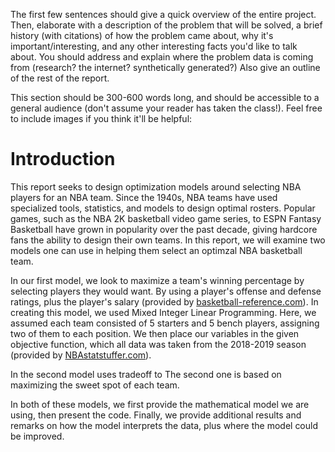 The first few sentences should give a quick overview of the entire project. Then, elaborate with a description of the problem that will be solved, a brief history (with citations) of how the problem came about, why it's important/interesting, and any other interesting facts you'd like to talk about. You should address and explain where the problem data is coming from (research? the internet? synthetically generated?) Also give an outline of the rest of the report.

This section should be 300-600 words long, and should be accessible to a general audience (don't assume your reader has taken the class!). Feel free to include images if you think it'll be helpful:

# Introduction

This report seeks to design optimization models around selecting NBA players for an NBA team. Since the 1940s, NBA teams have used specialized tools, statistics, and models to design optimal rosters. Popular games, such as the NBA 2K basketball video game series, to ESPN Fantasy Basketball have grown in popularity over the past decade, giving hardcore fans the ability to design their own teams. In this report, we will examine two models one can use in helping them select an optimzal NBA basketball team.

In our first model, we look to maximize a team's winning percentage by selecting players they would want. By using a player's offense and defense ratings, plus the player's salary (provided by [basketball-reference.com](https://www.basketball-reference.com/contracts/)). In creating this model, we used Mixed Integer Linear Programming. Here, we assumed each team consisted of 5 starters and 5 bench players, assigning two of them to each position. We then place our variables in the given objective function, which all data was taken from the 2018-2019 season (provided by [NBAstatstuffer.com](https://www.nbastuffer.com/2018-2019-nba-player-stats/)). 


In the second model uses tradeoff to The second one is based on maximizing the sweet spot of each team.

In both of these models, we first provide the mathematical model we are using, then present the code. Finally, we provide additional results and remarks on how the model interprets the data, plus where the model could be improved.
